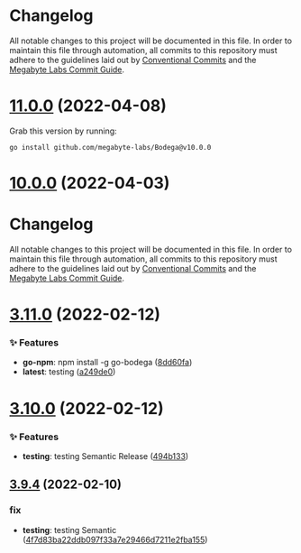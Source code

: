 # Changelog

All notable changes to this project will be documented in this file. In order to maintain this file through automation, all commits to this repository must adhere to the guidelines laid out by [Conventional Commits](https://conventionalcommits.org) and the [Megabyte Labs Commit Guide](https://megabyte.space/docs/contributing/commits).

# [11.0.0](https://gitlab.com/megabyte-labs/go/cli/bodega/compare/v10.0.0...v11.0.0) (2022-04-08)





Grab this version by running:


```shell
go install github.com/megabyte-labs/Bodega@v10.0.0
```

# [10.0.0](https://gitlab.com/megabyte-labs/go/cli/bodega/compare/v9.0.0...v10.0.0) (2022-04-03)

# Changelog

All notable changes to this project will be documented in this file. In order to maintain         this file through automation, all commits to this repository must adhere to the guidelines laid out by         [Conventional Commits](https://conventionalcommits.org) and the         [Megabyte Labs Commit Guide](https://megabyte.space/docs/contributing/commits).

# [3.11.0](https://gitlab.com/megabyte-labs/go/cli/bodega/compare/v3.10.0...v3.11.0) (2022-02-12)


### ✨ Features

* **go-npm**: npm install -g go-bodega ([8dd60fa](https://gitlab.com/megabyte-labs/go/cli/bodega/commit/8dd60fa)) 
* **latest**: testing ([a249de0](https://gitlab.com/megabyte-labs/go/cli/bodega/commit/a249de0))

# [3.10.0](https://gitlab.com/megabyte-labs/go/cli/bodega/compare/v3.9.4...v3.10.0) (2022-02-12)


### ✨ Features

* **testing**: testing Semantic Release ([494b133](https://gitlab.com/megabyte-labs/go/cli/bodega/commit/494b133))

## [3.9.4](https://gitlab.com/megabyte-labs/go/cli/bodega/compare/v3.9.3...v3.9.4) (2022-02-10)


### fix

* **testing**: testing Semantic ([4f7d83ba22ddb097f33a7e29466d7211e2fba155](https://gitlab.com/megabyte-labs/go/cli/bodega/commit/4f7d83ba22ddb097f33a7e29466d7211e2fba155))
